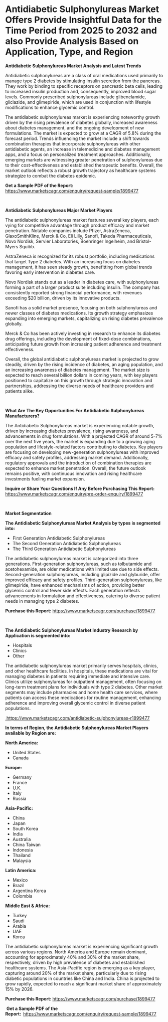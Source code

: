 <p><h1>Antidiabetic Sulphonylureas Market Offers Provide Insightful Data for the Time Period from 2025 to 2032 and also Provide Analysis Based on Application, Type, and Region</h1></p><p><strong>Antidiabetic Sulphonylureas Market Analysis and Latest Trends</strong></p>
<p><p>Antidiabetic sulphonylureas are a class of oral medications used primarily to manage type 2 diabetes by stimulating insulin secretion from the pancreas. They work by binding to specific receptors on pancreatic beta cells, leading to increased insulin production and, consequently, improved blood sugar levels. Commonly prescribed sulphonylureas include glibenclamide, gliclazide, and glimepiride, which are used in conjunction with lifestyle modifications to enhance glycemic control.</p><p>The antidiabetic sulphonylureas market is experiencing noteworthy growth driven by the rising prevalence of diabetes globally, increased awareness about diabetes management, and the ongoing development of new formulations. The market is expected to grow at a CAGR of 5.8% during the forecast period. Trends influencing the market include a shift towards combination therapies that incorporate sulphonylureas with other antidiabetic agents, an increase in telemedicine and diabetes management apps, and a focus on personalized treatment approaches. Additionally, emerging markets are witnessing greater penetration of sulphonylureas due to their cost-effectiveness and established therapeutic benefits. Overall, the market outlook reflects a robust growth trajectory as healthcare systems strategize to combat the diabetes epidemic.</p></p>
<p><strong>Get a Sample PDF of the Report:&nbsp;</strong> <a href="https://www.marketscagr.com/enquiry/request-sample/1899477?utm_campaign=2940&utm_medium=2&utm_source=Github&utm_content=ia&utm_term=19042025&utm_id=antidiabetic-sulphonylureas">https://www.marketscagr.com/enquiry/request-sample/1899477</a></p>
<p>&nbsp;</p>
<p><strong>Antidiabetic Sulphonylureas Major Market Players</strong></p>
<p><p>The antidiabetic sulphonylureas market features several key players, each vying for competitive advantage through product efficacy and market penetration. Notable companies include Pfizer, AstraZeneca, GlaxoSmithKline, Merck & Co, Eli Lilly, Sanofi, Takeda Pharmaceuticals, Novo Nordisk, Servier Laboratories, Boehringer Ingelheim, and Bristol-Myers Squibb.</p><p>AstraZeneca is recognized for its robust portfolio, including medications that target Type 2 diabetes. With an increasing focus on diabetes management, it has seen steady growth, benefitting from global trends favoring early intervention in diabetes care.</p><p>Novo Nordisk stands out as a leader in diabetes care, with sulphonylureas forming a part of a larger product suite including insulin. The company has consistently reported strong financial performance, with revenues exceeding $20 billion, driven by its innovative products.</p><p>Sanofi has a solid market presence, focusing on both sulphonylureas and newer classes of diabetes medications. Its growth strategy emphasizes expanding into emerging markets, capitalizing on rising diabetes prevalence globally.</p><p>Merck & Co has been actively investing in research to enhance its diabetes drug offerings, including the development of fixed-dose combinations, anticipating future growth from increasing patient adherence and treatment effectiveness.</p><p>Overall, the global antidiabetic sulphonylureas market is projected to grow steadily, driven by the rising incidence of diabetes, an aging population, and an increasing awareness of diabetes management. The market size is expected to reach several billion dollars in coming years, with key players positioned to capitalize on this growth through strategic innovation and partnerships, addressing the diverse needs of healthcare providers and patients alike.</p></p>
<p>&nbsp;</p>
<p><strong>What Are The Key Opportunities For Antidiabetic Sulphonylureas Manufacturers?</strong></p>
<p><p>The Antidiabetic Sulphonylureas market is experiencing notable growth, driven by increasing diabetes prevalence, rising awareness, and advancements in drug formulations. With a projected CAGR of around 5-7% over the next five years, the market is expanding due to a growing aging population and lifestyle-related factors contributing to diabetes. Key players are focusing on developing new-generation sulphonylureas with improved efficacy and safety profiles, addressing market demand. Additionally, regulatory approvals and the introduction of combination therapies are expected to enhance market penetration. Overall, the future outlook remains positive, with continuous innovation and rising healthcare investments fueling market expansion.</p></p>
<p><strong>Inquire or Share Your Questions If Any Before Purchasing This Report:</strong> <a href="https://www.marketscagr.com/enquiry/pre-order-enquiry/1899477?utm_campaign=2940&utm_medium=2&utm_source=Github&utm_content=ia&utm_term=19042025&utm_id=antidiabetic-sulphonylureas">https://www.marketscagr.com/enquiry/pre-order-enquiry/1899477</a></p>
<p>&nbsp;</p>
<p><strong>Market Segmentation</strong></p>
<p><strong>The Antidiabetic Sulphonylureas Market Analysis by types is segmented into:</strong></p>
<p><ul><li>First Generation Antidiabetic Sulphonylureas</li><li>The Second Generation Antidiabetic Sulphonylureas</li><li>The Third Generation Antidiabetic Sulphonylureas</li></ul></p>
<p><p>The antidiabetic sulphonylureas market is categorized into three generations. First-generation sulphonylureas, such as tolbutamide and acetohexamide, are older medications with limited use due to side effects. Second-generation sulphonylureas, including glipizide and glyburide, offer improved efficacy and safety profiles. Third-generation sulphonylureas, like glimepiride, have enhanced mechanisms of action, providing better glycemic control and fewer side effects. Each generation reflects advancements in formulation and effectiveness, catering to diverse patient needs in managing type 2 diabetes.</p></p>
<p><strong>Purchase this Report:&nbsp;</strong><a href="https://www.marketscagr.com/purchase/1899477?utm_campaign=2940&utm_medium=2&utm_source=Github&utm_content=ia&utm_term=19042025&utm_id=antidiabetic-sulphonylureas">https://www.marketscagr.com/purchase/1899477</a></p>
<p>&nbsp;</p>
<p><strong>The Antidiabetic Sulphonylureas Market Industry Research by Application is segmented into:</strong></p>
<p><ul><li>Hospitals</li><li>Clinics</li><li>Other</li></ul></p>
<p><p>The antidiabetic sulphonylureas market primarily serves hospitals, clinics, and other healthcare facilities. In hospitals, these medications are vital for managing diabetes in patients requiring immediate and intensive care. Clinics utilize sulphonylureas for outpatient management, often focusing on long-term treatment plans for individuals with type 2 diabetes. Other market segments may include pharmacies and home health care services, where patients can access these medications for routine management, enhancing adherence and improving overall glycemic control in diverse patient populations.</p></p>
<p><a href="https://www.marketscagr.com/antidiabetic-sulphonylureas-r1899477?utm_campaign=2940&utm_medium=2&utm_source=Github&utm_content=ia&utm_term=19042025&utm_id=antidiabetic-sulphonylureas">&nbsp;https://www.marketscagr.com/antidiabetic-sulphonylureas-r1899477</a></p>
<p><strong>In terms of Region, the Antidiabetic Sulphonylureas Market Players available by Region are:</strong></p>
<p>
    <p> <strong> North America: </strong>
        <ul>
            <li>United States</li>
            <li>Canada</li>
        </ul>
        </p> 
    <p> <strong> Europe: </strong>
        <ul>
            <li>Germany</li>
            <li>France</li>
            <li>U.K.</li>
            <li>Italy</li>
            <li>Russia</li>
        </ul>
        </p> 
    <p> <strong> Asia-Pacific: </strong>
        <ul>
            <li>China</li>
            <li>Japan</li>
            <li>South Korea</li>
            <li>India</li>
            <li>Australia</li>
            <li>China Taiwan</li>
            <li>Indonesia</li>
            <li>Thailand</li>
            <li>Malaysia</li>
        </ul>
        </p> 
    <p> <strong> Latin America: </strong>
        <ul>
            <li>Mexico</li>
            <li>Brazil</li>
            <li>Argentina Korea</li>
            <li>Colombia</li>
        </ul>
        </p> 
    <p> <strong> Middle East & Africa: </strong>
        <ul>
            <li>Turkey</li>
            <li>Saudi</li>
            <li>Arabia</li>
            <li>UAE</li>
            <li>Korea</li>
        </ul>
    </p>
    </p>
<p><p>The antidiabetic sulphonylureas market is experiencing significant growth across various regions. North America and Europe remain dominant, accounting for approximately 40% and 30% of the market share, respectively, driven by high prevalence of diabetes and established healthcare systems. The Asia-Pacific region is emerging as a key player, capturing around 20% of the market share, particularly due to rising diabetic populations in countries like China and India. China is projected to grow rapidly, expected to reach a significant market share of approximately 15% by 2026.</p></p>
<p><strong>Purchase this Report: </strong><a href="https://www.marketscagr.com/purchase/1899477?utm_campaign=2940&utm_medium=2&utm_source=Github&utm_content=ia&utm_term=19042025&utm_id=antidiabetic-sulphonylureas">https://www.marketscagr.com/purchase/1899477</a></p>
<p>&nbsp;<strong>Get a Sample PDF of the Report:&nbsp;&nbsp;</strong><a href="https://www.marketscagr.com/enquiry/request-sample/1899477?utm_campaign=2940&utm_medium=2&utm_source=Github&utm_content=ia&utm_term=19042025&utm_id=antidiabetic-sulphonylureas">https://www.marketscagr.com/enquiry/request-sample/1899477</a></p>
<p><strong></strong></p>
<p><p></p><p></p><p></p></p>